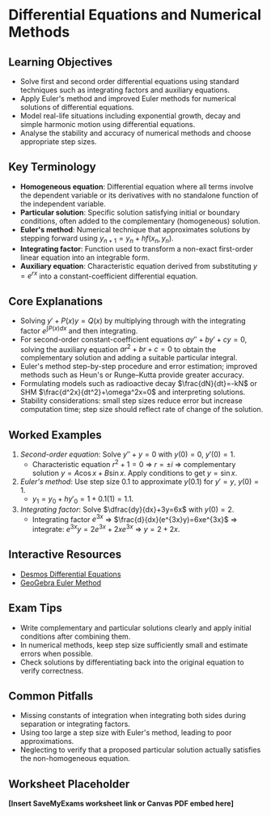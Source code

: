 # Differential Equations and Numerical Methods

## Learning Objectives
- Solve first and second order differential equations using standard techniques such as integrating factors and auxiliary equations.
- Apply Euler's method and improved Euler methods for numerical solutions of differential equations.
- Model real-life situations including exponential growth, decay and simple harmonic motion using differential equations.
- Analyse the stability and accuracy of numerical methods and choose appropriate step sizes.

## Key Terminology
- **Homogeneous equation**: Differential equation where all terms involve the dependent variable or its derivatives with no standalone function of the independent variable.
- **Particular solution**: Specific solution satisfying initial or boundary conditions, often added to the complementary (homogeneous) solution.
- **Euler's method**: Numerical technique that approximates solutions by stepping forward using $y_{n+1}=y_n+h f(x_n,y_n)$.
- **Integrating factor**: Function used to transform a non-exact first-order linear equation into an integrable form.
- **Auxiliary equation**: Characteristic equation derived from substituting $y=e^{rx}$ into a constant-coefficient differential equation.

## Core Explanations
- Solving $y'+P(x)y=Q(x)$ by multiplying through with the integrating factor $e^{\int P(x)dx}$ and then integrating.
- For second-order constant-coefficient equations $ay''+by'+cy=0$, solving the auxiliary equation $ar^2+br+c=0$ to obtain the complementary solution and adding a suitable particular integral.
- Euler's method step-by-step procedure and error estimation; improved methods such as Heun's or Runge–Kutta provide greater accuracy.
- Formulating models such as radioactive decay $\frac{dN}{dt}=-kN$ or SHM $\frac{d^2x}{dt^2}+\omega^2x=0$ and interpreting solutions.
- Stability considerations: small step sizes reduce error but increase computation time; step size should reflect rate of change of the solution.

## Worked Examples
1. *Second-order equation*: Solve $y''+y=0$ with $y(0)=0$, $y'(0)=1$.
   - Characteristic equation $r^2+1=0$ ⇒ $r=\pm i$ ⇒ complementary solution $y=A\cos x+B\sin x$. Apply conditions to get $y=\sin x$.
2. *Euler's method*: Use step size 0.1 to approximate $y(0.1)$ for $y'=y$, $y(0)=1$.
   - $y_1=y_0+h y'_0=1+0.1(1)=1.1$.
3. *Integrating factor*: Solve $\dfrac{dy}{dx}+3y=6x$ with $y(0)=2$.
   - Integrating factor $e^{3x}$ ⇒ $\frac{d}{dx}(e^{3x}y)=6xe^{3x}$ ⇒ integrate: $e^{3x}y=2e^{3x}+2xe^{3x}$ ⇒ $y=2+2x$.

## Interactive Resources
- [Desmos Differential Equations](https://www.desmos.com/calculator)
- [GeoGebra Euler Method](https://www.geogebra.org/m/qz7k96bw)

## Exam Tips
- Write complementary and particular solutions clearly and apply initial conditions after combining them.
- In numerical methods, keep step size sufficiently small and estimate errors when possible.
- Check solutions by differentiating back into the original equation to verify correctness.

## Common Pitfalls
- Missing constants of integration when integrating both sides during separation or integrating factors.
- Using too large a step size with Euler's method, leading to poor approximations.
- Neglecting to verify that a proposed particular solution actually satisfies the non-homogeneous equation.

## Worksheet Placeholder
**[Insert SaveMyExams worksheet link or Canvas PDF embed here]**
